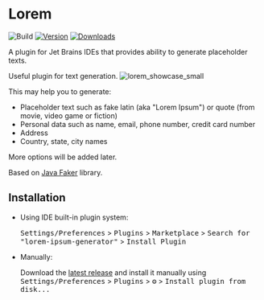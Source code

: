 # Lorem

![Build](https://github.com/alx-mag/lorem-ipsum-generator/workflows/Build/badge.svg)
[![Version](https://img.shields.io/jetbrains/plugin/v/PLUGIN_ID.svg)](https://plugins.jetbrains.com/plugin/alxmag.lorem)
[![Downloads](https://img.shields.io/jetbrains/plugin/d/PLUGIN_ID.svg)](https://plugins.jetbrains.com/plugin/alxmag.lorem)

A plugin for Jet Brains IDEs that provides ability to generate placeholder texts.

<!-- Plugin description -->
Useful plugin for text generation. 
![lorem_showcase_small](https://user-images.githubusercontent.com/45179557/181886391-a0779f93-da3b-45ce-86db-56329f7d21aa.gif)

This may help you to generate:
* Placeholder text such as fake latin (aka "Lorem Ipsum") or quote (from movie, video game or fiction) 
* Personal data such as name, email, phone number, credit card number
* Address
* Country, state, city names

More options will be added later.

Based on [Java Faker](https://github.com/DiUS/java-faker) library.
<!-- Plugin description end -->

## Installation

- Using IDE built-in plugin system:
  
  <kbd>Settings/Preferences</kbd> > <kbd>Plugins</kbd> > <kbd>Marketplace</kbd> > <kbd>Search for "lorem-ipsum-generator"</kbd> >
  <kbd>Install Plugin</kbd>
  
- Manually:

  Download the [latest release](https://github.com/alx-mag/lorem-ipsum-generator/releases/latest) and install it manually using
  <kbd>Settings/Preferences</kbd> > <kbd>Plugins</kbd> > <kbd>⚙️</kbd> > <kbd>Install plugin from disk...</kbd>
